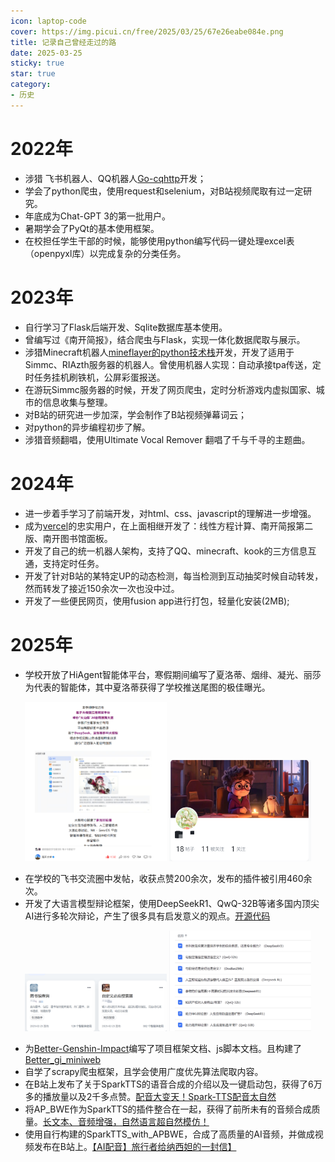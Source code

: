 ```yaml
---
icon: laptop-code
cover: https://img.picui.cn/free/2025/03/25/67e26eabe084e.png
title: 记录自己曾经走过的路
date: 2025-03-25
sticky: true
star: true
category: 
- 历史
---
```


# 2022年
- 涉猎 飞书机器人、QQ机器人[Go-cqhttp](https://github.com/Mrs4s/go-cqhttp)开发；
- 学会了python爬虫，使用request和selenium，对B站视频爬取有过一定研究。
- 年底成为Chat-GPT 3的第一批用户。
- 暑期学会了PyQt的基本使用框架。
- 在校担任学生干部的时候，能够使用python编写代码一键处理excel表（openpyxl库）以完成复杂的分类任务。

# 2023年
- 自行学习了Flask后端开发、Sqlite数据库基本使用。
- 曾编写过《南开简报》，结合爬虫与Flask，实现一体化数据爬取与展示。
- 涉猎Minecraft机器人[mineflayer的python技术栈](https://github.com/PrismarineJS/mineflayer)开发，开发了适用于Simmc、RIAzth服务器的机器人。曾使用机器人实现：自动承接tpa传送，定时任务挂机刷铁机，公屏彩蛋报送。
- 在游玩Simmc服务器的时候，开发了网页爬虫，定时分析游戏内虚拟国家、城市的信息收集与整理。
- 对B站的研究进一步加深，学会制作了B站视频弹幕词云；
- 对python的异步编程初步了解。
- 涉猎音频翻唱，使用Ultimate Vocal Remover 翻唱了千与千寻的主题曲。

# 2024年
- 进一步着手学习了前端开发，对html、css、javascript的理解进一步增强。
- 成为[vercel](https://v0.dev/chat)的忠实用户，在上面相继开发了：线性方程计算、南开简报第二版、南开图书馆面板。
- 开发了自己的统一机器人架构，支持了QQ、minecraft、kook的三方信息互通，支持定时任务。
- 开发了针对B站的某特定UP的动态检测，每当检测到互动抽奖时候自动转发，然而转发了接近150余次一次也没中过。
- 开发了一些便民网页，使用fusion app进行打包，轻量化安装(2MB);

# 2025年
 - 学校开放了HiAgent智能体平台，寒假期间编写了夏洛蒂、烟绯、凝光、丽莎为代表的智能体，其中夏洛蒂获得了学校推送尾图的极佳曝光。
<div style="text-align: center;">
<img src="/assets/images/zhinengti.png" style="width:45%; display: inline-block;">
<img src="/assets/images/feishuai.png" style="width:45%; display: inline-block;">

</div>

 - 在学校的飞书交流圈中发帖，收获点赞200余次，发布的插件被引用460余次。
 - 开发了大语言模型辩论框架，使用DeepSeekR1、QwQ-32B等诸多国内顶尖AI进行多轮次辩论，产生了很多具有启发意义的观点。[开源代码](https://github.com/Because66666/debate_model)
<div style="text-align: center;">
<img src="/assets/images/hiagent.png" style="width:45%; display: inline-block;">
<img src="/assets/images/debate.png" style="width:45%; display: inline-block;"></div>

 - 为[Better-Genshin-Impact](https://github.com/babalae/better-genshin-impact)编写了项目框架文档、js脚本文档。且构建了[Better_gi_miniweb](https://github.com/Because66666/better_gi_miniweb)
 - 自学了scrapy爬虫框架，且学会使用广度优先算法爬取内容。
 - 在B站上发布了关于SparkTTS的语音合成的介绍以及一键启动包，获得了6万多的播放量以及2千多点赞。[配音大变天！Spark-TTS配音太自然](https://www.bilibili.com/video/BV1fJQgYhEjT)
 - 将AP_BWE作为SparkTTS的插件整合在一起，获得了前所未有的音频合成质量。[长文本、音频增强，自然语言超自然模仿！](https://www.bilibili.com/video/BV1q2QoYbEkx/?share_source=copy_web&vd_source=ceaab6f99d098ab91c300ea8ad735246)
 - 使用自行构建的SparkTTS_with_APBWE，合成了高质量的AI音频，并做成视频发布在B站上。[【AI配音】旅行者给纳西妲的一封信】](https://www.bilibili.com/video/BV1MaXWY9E4p/?share_source=copy_web&vd_source=ceaab6f99d098ab91c300ea8ad735246)